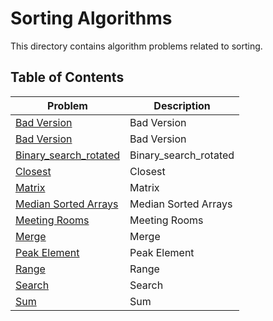 # Sorting Algorithms

This directory contains algorithm problems related to sorting.

## Table of Contents

| Problem | Description |
|---------|-------------|
| [Bad Version](./first_bad_version.py) | Bad Version |
| [Bad Version](./is_bad_version.py) | Bad Version |
| [Binary_search_rotated](./binary_search_rotated.py) | Binary_search_rotated |
| [Closest](./k_closest.py) | Closest |
| [Matrix](./search_matrix.py) | Matrix |
| [Median Sorted Arrays](./find_median_sorted_arrays.py) | Median Sorted Arrays |
| [Meeting Rooms](./min_meeting_rooms.py) | Meeting Rooms |
| [Merge](./merge.py) | Merge |
| [Peak Element](./find_peak_element.py) | Peak Element |
| [Range](./search_range.py) | Range |
| [Search](./binary_search.py) | Search |
| [Sum](./two_sum.py) | Sum |
